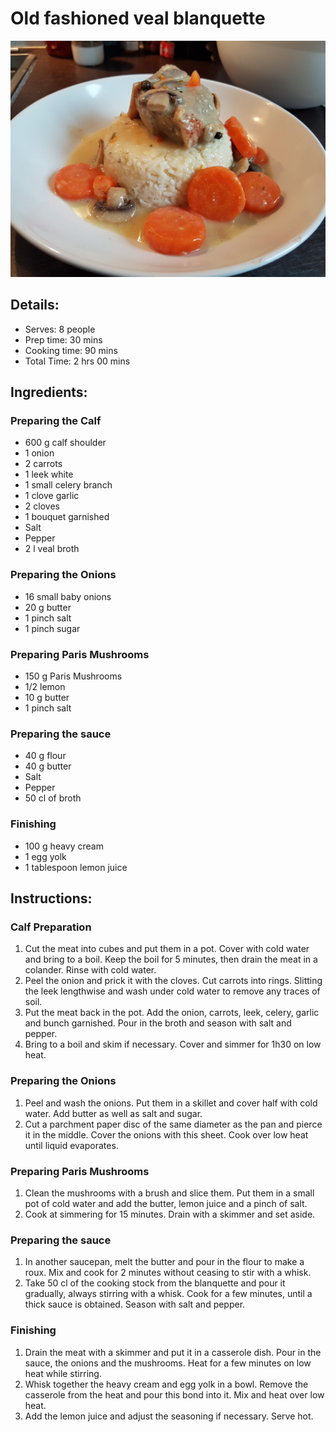 # Old fashioned veal blanquette

![Old fashioned veal blanquette](https://github.com/anamorph/recettes/blob/master/photos/fr-plat-blanquette_de_veau_a_l_ancienne-01.jpg?raw=true)

## Details:
* Serves: 8 people
* Prep time: 30 mins
* Cooking time: 90 mins
* Total Time: 2 hrs 00 mins

## Ingredients:
### Preparing the Calf
* 600 g calf shoulder
* 1 onion
* 2 carrots
* 1 leek white
* 1 small celery branch
* 1 clove garlic
* 2 cloves
* 1 bouquet garnished
* Salt
* Pepper
* 2 l veal broth

### Preparing the Onions
* 16 small baby onions
* 20 g butter
* 1 pinch salt
* 1 pinch sugar

### Preparing Paris Mushrooms
* 150 g Paris Mushrooms
* 1/2 lemon
* 10 g butter
* 1 pinch salt

### Preparing the sauce
* 40 g flour
* 40 g butter
* Salt
* Pepper
* 50 cl of broth

### Finishing
* 100 g heavy cream
* 1 egg yolk
* 1 tablespoon lemon juice

## Instructions:
### Calf Preparation
 1. Cut the meat into cubes and put them in a pot. Cover with cold water and bring to a boil. Keep the boil for 5 minutes, then drain the meat in a colander. Rinse with cold water.
 1. Peel the onion and prick it with the cloves. Cut carrots into rings. Slitting the leek lengthwise and wash under cold water to remove any traces of soil.
 1. Put the meat back in the pot. Add the onion, carrots, leek, celery, garlic and bunch garnished. Pour in the broth and season with salt and pepper.
 1. Bring to a boil and skim if necessary. Cover and simmer for 1h30 on low heat.

### Preparing the Onions
 1. Peel and wash the onions. Put them in a skillet and cover half with cold water. Add butter as well as salt and sugar.
 1. Cut a parchment paper disc of the same diameter as the pan and pierce it in the middle. Cover the onions with this sheet. Cook over low heat until liquid evaporates.

### Preparing Paris Mushrooms
 1. Clean the mushrooms with a brush and slice them. Put them in a small pot of cold water and add the butter, lemon juice and a pinch of salt.
 1. Cook at simmering for 15 minutes. Drain with a skimmer and set aside.

### Preparing the sauce
 1. In another saucepan, melt the butter and pour in the flour to make a roux. Mix and cook for 2 minutes without ceasing to stir with a whisk.
 1. Take 50 cl of the cooking stock from the blanquette and pour it gradually, always stirring with a whisk. Cook for a few minutes, until a thick sauce is obtained. Season with salt and pepper.

### Finishing

 1. Drain the meat with a skimmer and put it in a casserole dish. Pour in the sauce, the onions and the mushrooms. Heat for a few minutes on low heat while stirring.
 1. Whisk together the heavy cream and egg yolk in a bowl. Remove the casserole from the heat and pour this bond into it. Mix and heat over low heat.
 1. Add the lemon juice and adjust the seasoning if necessary. Serve hot.
